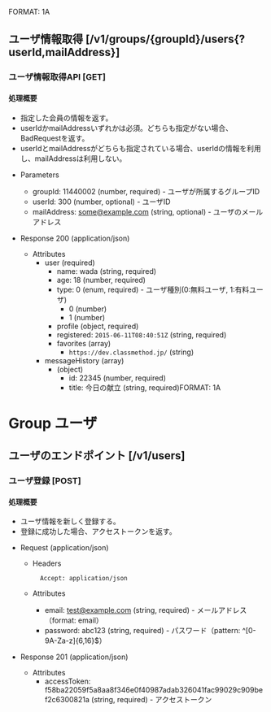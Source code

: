 FORMAT: 1A
## ユーザ情報取得 [/v1/groups/{groupId}/users{?userId,mailAddress}]

### ユーザ情報取得API [GET]

#### 処理概要

* 指定した会員の情報を返す。
* userIdかmailAddressいずれかは必須。どちらも指定がない場合、BadRequestを返す。
* userIdとmailAddressがどちらも指定されている場合、userIdの情報を利用し、mailAddressは利用しない。

+ Parameters

    + groupId: 11440002 (number, required) - ユーザが所属するグループID
    + userId: 300 (number, optional) - ユーザID
    + mailAddress: some@example.com (string, optional) - ユーザのメールアドレス

+ Response 200 (application/json)

    + Attributes
        + user (required)
            + name: wada (string, required)
            + age: 18 (number, required)
            + type: 0 (enum, required) - ユーザ種別(0:無料ユーザ, 1:有料ユーザ)
                + 0 (number)
                + 1 (number)
            + profile (object, required)
            + registered: `2015-06-11T08:40:51Z` (string, required)
            + favorites (array)
                + `https://dev.classmethod.jp/` (string)
        + messageHistory (array)
            + (object)
                + id: 22345 (number, required)
                + title: 今日の献立 (string, required)FORMAT: 1A

# Group ユーザ

## ユーザのエンドポイント [/v1/users]

### ユーザ登録 [POST]

#### 処理概要

* ユーザ情報を新しく登録する。
* 登録に成功した場合、アクセストークンを返す。

+ Request (application/json)

    + Headers

            Accept: application/json

    + Attributes
        + email: test@example.com (string, required) - メールアドレス（format: email）
        + password: abc123 (string, required) - パスワード（pattern: ^[0-9A-Za-z]{6,16}$）

+ Response 201 (application/json)

    + Attributes
        + accessToken: f58ba22059f5a8aa8f346e0f40987adab326041fac99029c909bef2c6300821a (string, required) - アクセストークン

